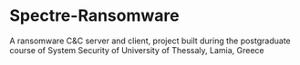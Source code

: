 # Spectre-Ransomware
A ransomware C&amp;C server and client, project built during the postgraduate course of System Security of University of Thessaly, Lamia, Greece
